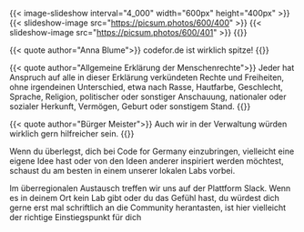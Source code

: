 ---
---
{{< image-slideshow interval="4_000" width="600px" height="400px" >}}
{{< slideshow-image src="https://picsum.photos/600/400" >}}
{{< slideshow-image src="https://picsum.photos/600/401" >}}
{{</image-slideshow >}}


<div class="quotes-list">
{{< quote author="Anna Blume">}}
codefor.de ist wirklich spitze!
{{</quote>}}


{{< quote author="Allgemeine Erklärung der Menschenrechte">}}
Jeder hat Anspruch auf alle in dieser Erklärung verkündeten Rechte und Freiheiten, ohne
irgendeinen Unterschied, etwa nach Rasse, Hautfarbe, Geschlecht, Sprache, Religion,
politischer oder sonstiger Anschauung, nationaler oder sozialer Herkunft, Vermögen,
Geburt oder sonstigem Stand.
{{</quote>}}

{{< quote author="Bürger Meister">}}
Auch wir in der Verwaltung würden wirklich gern hilfreicher sein.
{{</quote>}}
</div>


Wenn du überlegst, dich bei Code for Germany einzubringen,
vielleicht eine eigene Idee hast oder von den Ideen anderer inspiriert
werden möchtest, schaust du am besten in einem unserer lokalen
Labs vorbei.

Im überregionalen Austausch treffen wir uns auf der Plattform Slack.
Wenn es in deinem Ort kein Lab gibt oder du das Gefühl hast, du
würdest dich gerne erst mal schriftlich an die Community herantasten,
ist hier vielleicht der richtige Einstiegspunkt für dich
